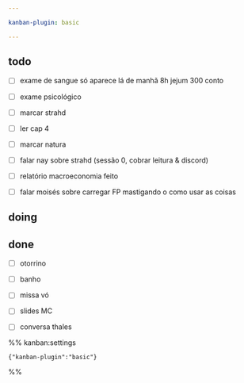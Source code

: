 ```yaml
---

kanban-plugin: basic

---
```


## todo

- [ ] exame de sangue só aparece lá de manhã 8h jejum 300 conto
- [ ] exame psicológico
- [ ] marcar strahd
- [ ] ler cap 4
- [ ] marcar natura
- [ ] falar nay sobre strahd (sessão 0, cobrar leitura &  discord)
- [ ] relatório macroeconomia feito
- [ ] falar moisés sobre carregar FP mastigando o como usar as coisas


## doing



## done

- [ ] otorrino
- [ ] banho
- [ ] missa vó
- [ ] slides MC
- [ ] conversa thales




%% kanban:settings
```
{"kanban-plugin":"basic"}
```
%%